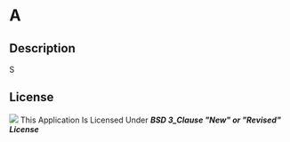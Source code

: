 # A

## Description

S

## License
  
![](https://img.shields.io/badge/License-BSD%203_Clause%20"New"%20or%20"Revised"%20License-blue)
This Application Is Licensed Under ***BSD 3_Clause "New" or "Revised" License***
